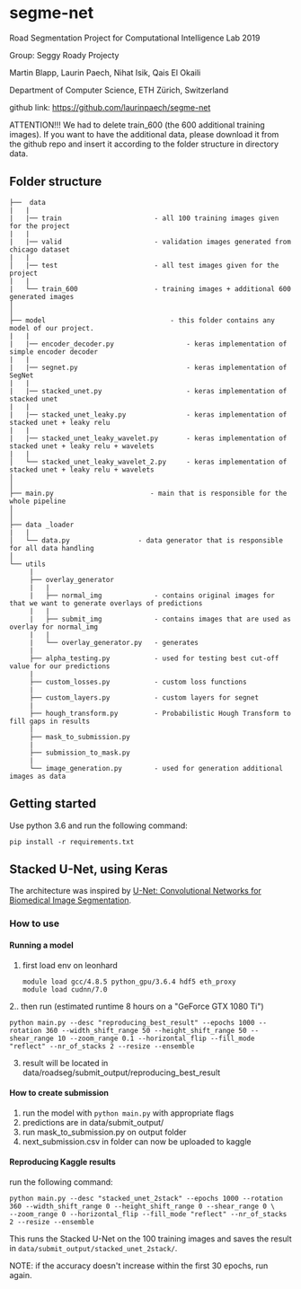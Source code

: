 # segme-net
Road Segmentation Project for Computational Intelligence Lab 2019

Group: Seggy Roady Projecty

Martin Blapp, Laurin Paech, Nihat Isik, Qais El Okaili

Department of Computer Science, ETH Zürich, Switzerland


github link: https://github.com/laurinpaech/segme-net

ATTENTION!!!
We had to delete train_600 (the 600 additional training images).
If you want to have the additional data, please download it from the github repo and insert it according to the folder structure in directory data.


## Folder structure

```
├──  data
|   |
|   |── train                       - all 100 training images given for the project
|   |
|   |── valid                       - validation images generated from chicago dataset
|   |   
│   |── test                        - all test images given for the project
|   |
|   └── train_600                   - training images + additional 600 generated images
│
│
├── model                               - this folder contains any model of our project.
|   |
|   |── encoder_decoder.py                  - keras implementation of simple encoder decoder
|   |
|   |── segnet.py                           - keras implementation of SegNet
|   |
|   |── stacked_unet.py                     - keras implementation of stacked unet
|   |
|   |── stacked_unet_leaky.py               - keras implementation of stacked unet + leaky relu
|   |
|   |── stacked_unet_leaky_wavelet.py       - keras implementation of stacked unet + leaky relu + wavelets
|   |
│   └── stacked_unet_leaky_wavelet_2.py     - keras implementation of stacked unet + leaky relu + wavelets
│
│
├── main.py                        - main that is responsible for the whole pipeline
│ 
│  
├── data _loader
|   | 
│   └── data.py                 - data generator that is responsible for all data handling
│ 
└── utils
     |
     ├── overlay_generator
     |   |
     |   ├── normal_img             - contains original images for that we want to generate overlays of predictions
     |   |
     |   ├── submit_img             - contains images that are used as overlay for normal_img
     |   |
     |   └── overlay_generator.py   - generates 
     |
     ├── alpha_testing.py           - used for testing best cut-off value for our predictions
     |
     ├── custom_losses.py           - custom loss functions
     |
     ├── custom_layers.py           - custom layers for segnet
     |
     ├── hough_transform.py         - Probabilistic Hough Transform to fill gaps in results
     |
     ├── mask_to_submission.py
     |
     ├── submission_to_mask.py
     |
     └── image_generation.py        - used for generation additional images as data
```

## Getting started

Use python 3.6 and run the following command:
```
pip install -r requirements.txt
```

## Stacked U-Net, using Keras

The architecture was inspired by [U-Net: Convolutional Networks for Biomedical Image Segmentation](http://lmb.informatik.uni-freiburg.de/people/ronneber/u-net/).

### How to use

#### Running a model

1. first load env on leonhard
    
    `module load gcc/4.8.5 python_gpu/3.6.4 hdf5 eth_proxy` \
    `module load cudnn/7.0`

2.. then run (estimated runtime 8 hours on a "GeForce GTX 1080 Ti")

    python main.py --desc "reproducing_best_result" --epochs 1000 --rotation 360 --width_shift_range 50 --height_shift_range 50 --shear_range 10 --zoom_range 0.1 --horizontal_flip --fill_mode "reflect" --nr_of_stacks 2 --resize --ensemble

3. result will be located in data/roadseg/submit_output/reproducing_best_result

#### How to create submission
1. run the model with `python main.py` with appropriate flags
2. predictions are in data/submit_output/
3. run mask_to_submission.py on output folder
4. next_submission.csv in folder can now be uploaded to kaggle

#### Reproducing Kaggle results

run the following command:

```
python main.py --desc "stacked_unet_2stack" --epochs 1000 --rotation 360 --width_shift_range 0 --height_shift_range 0 --shear_range 0 \
--zoom_range 0 --horizontal_flip --fill_mode "reflect" --nr_of_stacks 2 --resize --ensemble
```

This runs the Stacked U-Net on the 100 training images and saves the result in `data/submit_output/stacked_unet_2stack/`.


NOTE: if the accuracy doesn't increase within the first 30 epochs, run again.

